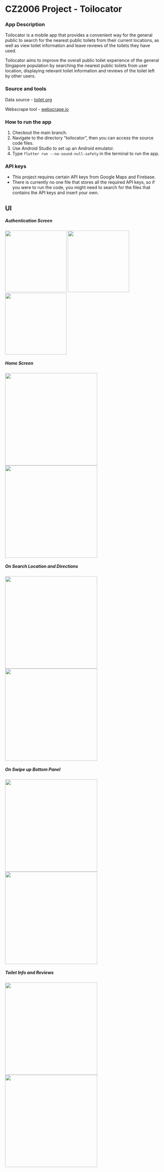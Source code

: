 # CZ2006 Project - Toilocator

### App Description

Toilocator is a mobile app that provides a convenient way for the general public to search for the nearest public toilets from their current locations, as well as view toilet information and leave reviews of the toilets they have used.

Toilocator aims to improve the overall public toilet experience of the general Singapore population by searching the nearest public toilets from user location, displaying relevant toilet information and reviews of the toilet left by other users.

### Source and tools

Data source - [toilet.org](https://www.toilet.org.sg/loomapdirectory)

Webscrape tool - [webscrape.io](https://webscraper.io)

### How to run the app

1. Checkout the main branch.
2. Navigate to the directory “toilocator”, then you can access the source code files.
3. Use Android Studio to set up an Android emulator.
4. Type `flutter run --no-sound-null-safety` in the terminal to run the app.

### API keys

- This project requires certain API keys from Google Maps and Firebase.
- There is currently no one file that stores all the required API keys, so if you were to run the code, you might need to search for the files that contains the API keys and insert your own.

## UI
##### Authentication Screen

<img src="app_ss/signup.png" width="200"/> <img src="app_ss/login.png" width="200"/><img src="app_ss/profile_page.png" width="200"/>

##### Home Screen

<img src="app_ss/mapscreen.png" width="300"/> <img src="app_ss/sidebar.png" width="300"/>

##### On Search Location and Directions

<img src="app_ss/poop_markers.png" width="300"><img src="app_ss/directions.png" width="300"/>

##### On Swipe up Bottom Panel

<img src="app_ss/no_toilets image.png" width="300"/> <img src="app_ss/toilet_cards.png" width="300"/>

##### Toilet Info and Reviews

<img src="app_ss/toilet_info.png" width="300"/> <img src="app_ss/review_screen.png" width="300"/>
